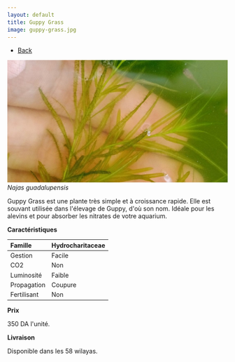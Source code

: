 ```yaml
---
layout: default
title: Guppy Grass
image: guppy-grass.jpg
---
```

<ul><li><a href="{{site.url}}/plants">Back</a></li></ul>


![Common guppy](/assets/img/guppy-grass.jpg)
*Najas guadalupensis*

Guppy Grass est une plante très simple et à croissance rapide. Elle est souvant utilisée dans l'élevage de Guppy, d'où son nom. Idéale pour les alevins et pour absorber les nitrates de votre aquarium.

**Caractéristiques**


| Famille          | Hydrocharitaceae |
| :--------------  | :----------      |
| Gestion          | Facile  		  |
| CO2 			   | Non              |
| Luminosité       | Faible           |
| Propagation      | Coupure          |
| Fertilisant      | Non              |


**Prix** 

350 DA l'unité.

**Livraison**

Disponible dans les 58 wilayas.
